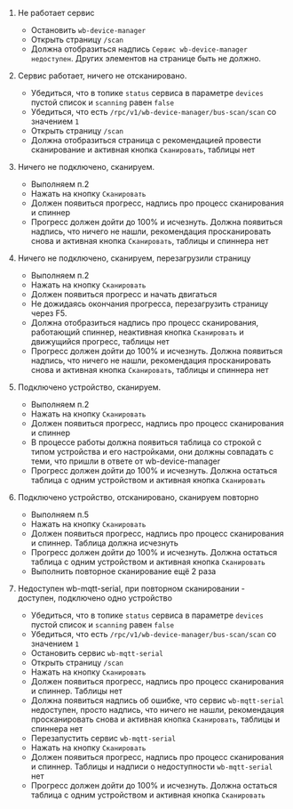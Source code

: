 1. Не работает сервис
    * Остановить `wb-device-manager`
    * Открыть страницу `/scan`
    * Должна отобразиться надпись `Сервис wb-device-manager недоступен`. Других элементов на странице быть не должно.

2. Сервис работает, ничего не отсканировано.
    * Убедиться, что в топике `status` сервиса в параметре `devices` пустой список и `scanning` равен `false`
    * Убедиться, что есть `/rpc/v1/wb-device-manager/bus-scan/scan` cо значением `1`
    * Открыть страницу `/scan`
    * Должна отобразиться страница с рекомендацией провести сканирование и активная кнопка `Сканировать`, таблицы нет

3. Ничего не подключено, сканируем.
    * Выполняем п.2
    * Нажать на кнопку `Сканировать`
    * Должен появиться прогресс, надпись про процесс сканирования и спиннер
    * Прогресс должен дойти до 100% и исчезнуть. Должна появиться надпись, что ничего не нашли, рекомендация просканировать снова и активная кнопка `Сканировать`, таблицы и спиннера нет

4. Ничего не подключено, сканируем, перезагрузили страницу
    * Выполняем п.2
    * Нажать на кнопку `Сканировать`
    * Должен появиться прогресс и начать двигаться
    * Не дожидаясь окончания прогресса, перезагрузить страницу через F5.
    * Должна отобразиться надпись про процесс сканирования, работающий спиннер, неактивная кнопка `Сканировать` и движущийся прогресс, таблицы нет
    * Прогресс должен дойти до 100% и исчезнуть. Должна появиться надпись, что ничего не нашли, рекомендация просканировать снова и активная кнопка `Сканировать`, таблицы и спиннера нет

5. Подключено устройство, сканируем.
    * Выполняем п.2
    * Нажать на кнопку `Сканировать`
    * Должен появиться прогресс, надпись про процесс сканирования и спиннер
    * В процессе работы должна появиться таблица со строкой с типом устройства и его настройками, они должны совпадать с теми, что пришли в ответе от wb-device-manager
    * Прогресс должен дойти до 100% и исчезнуть. Должна остаться таблица с одним устройством и активная кнопка `Сканировать`

6. Подключено устройство, отсканировано, сканируем повторно
    * Выполняем п.5
    * Нажать на кнопку `Сканировать`
    * Должен появиться прогресс, надпись про процесс сканирования и спиннер. Таблица должна исчезнуть
    * Прогресс должен дойти до 100% и исчезнуть. Должна остаться таблица с одним устройством и активная кнопка `Сканировать`
    * Выполнить повторное сканирование ещё 2 раза

7. Недоступен wb-mqtt-serial, при повторном сканировании - доступен, подключено одно устройство
    * Убедиться, что в топике `status` сервиса в параметре `devices` пустой список и `scanning` равен `false`
    * Убедиться, что есть `/rpc/v1/wb-device-manager/bus-scan/scan` cо значением `1`
    * Остановить сервис `wb-mqtt-serial`
    * Открыть страницу `/scan`
    * Нажать на кнопку `Сканировать`
    * Должен появиться прогресс, надпись про процесс сканирования и спиннер. Таблицы нет
    * Должна появиться надпись об ошибке, что сервис `wb-mqtt-serial` недоступен, просто надпись, что ничего не нашли, рекомендация просканировать снова и активная кнопка `Сканировать`, таблицы и спиннера нет
    * Перезапустить сервис `wb-mqtt-serial`
    * Нажать на кнопку `Сканировать`
    * Должен появиться прогресс, надпись про процесс сканирования и спиннер. Таблицы и надписи о недоступности `wb-mqtt-serial` нет
    * Прогресс должен дойти до 100% и исчезнуть. Должна остаться таблица с одним устройством и активная кнопка `Сканировать`
